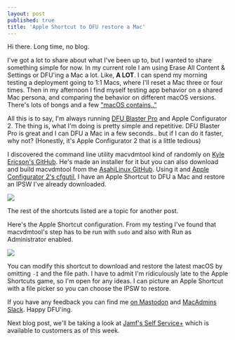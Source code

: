 ```yaml
---
layout: post
published: true
title: 'Apple Shortcut to DFU restore a Mac'
---
```


Hi there. Long time, no blog.

I've got a lot to share about what I've been up to, but I wanted to share something simple for now. In my current role I am using Erase All Content & Settings or DFU'ing a Mac a lot. Like, **A LOT**. I can spend my morning testing a deployment going to 1:1 Macs, where I'll reset a Mac three or four times. Then in my afternoon I find myself testing app behavior on a shared Mac persona, and comparing the behavior on different macOS versions. There's lots of bongs and a few ["macOS contains.."](https://www.bonfire.com/store/macadmfound/)

All this is to say, I'm always running [DFU Blaster Pro](https://twocanoes.com/products/mac/dfu-blaster/) and Apple Configurator 2. The thing is, what I'm doing is pretty simple and repetitive. DFU Blaster Pro is great and I can DFU a Mac in a few seconds.. but if I can do it faster, why not? (Honestly, it's Apple Configurator 2 that is a little tedious)

I discovered the command line utility macvdmtool kind of randomly on [Kyle Ericson's GitHub](https://github.com/kylejericson/DFU_Tool). He's made an installer for it but you can also download and build macvdmtool from the [AsahiLinux GitHub](https://github.com/AsahiLinux/macvdmtool). Using it and [Apple Configurator 2's cfgutil](https://it-training.apple.com/tutorials/deployment/dm095/), I have an Apple Shortcut to DFU a Mac and restore an IPSW I've already downloaded.

![]({{site.baseurl}}/img/dfu-shortcut.png)

The rest of the shortcuts listed are a topic for another post.

Here's the Apple Shortcut configuration. From my testing I've found that macvdmtool's step has to be run with `sudo` and also with Run as Administrator enabled.

![]({{site.baseurl}}/img/dfu-shortcut-howto.png)

You can modify this shortcut to download and restore the latest macOS by omitting `-I` and the file path. I have to admit I'm ridiculously late to the Apple Shortcuts game, so I'm open for any ideas. I can picture an Apple Shortcut with a file picker so you can choose the IPSW to restore.

If you have any feedback you can find me [on Mastodon](https://irrelephant.co/@adamcodega) and [MacAdmins Slack](https://www.macadmins.org/). Happy DFU'ing.

Next blog post, we'll be taking a look at [Jamf's Self Service+](https://learn.jamf.com/en-US/bundle/self-service-plus-documentation/page/About_Self_Service_Plus.html) which is available to customers as of this week.
